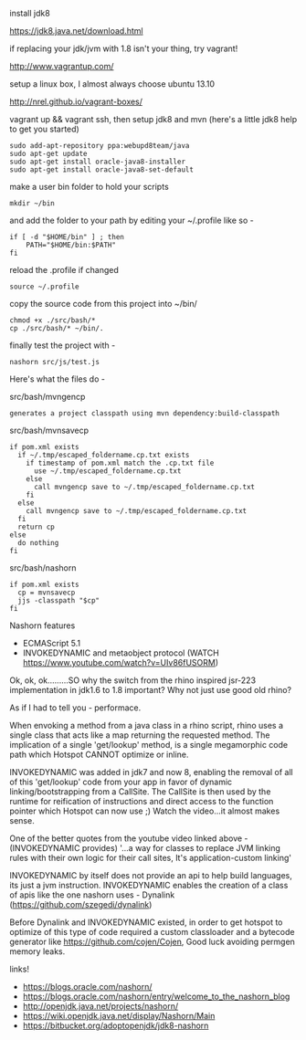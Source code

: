 install jdk8

<https://jdk8.java.net/download.html>

if replacing your jdk/jvm with 1.8 isn't your thing, try vagrant!

<http://www.vagrantup.com/>

setup a linux box, I almost always choose ubuntu 13.10 

<http://nrel.github.io/vagrant-boxes/>

vagrant up && vagrant ssh, then setup jdk8 and mvn (here's a little jdk8 help to get you started)

    sudo add-apt-repository ppa:webupd8team/java
    sudo apt-get update
    sudo apt-get install oracle-java8-installer
    sudo apt-get install oracle-java8-set-default

make a user bin folder to hold your scripts

    mkdir ~/bin

and add the folder to your path by editing your ~/.profile like so - 

    if [ -d "$HOME/bin" ] ; then
        PATH="$HOME/bin:$PATH"
    fi

reload the .profile if changed

    source ~/.profile

copy the source code from this project into ~/bin/

    chmod +x ./src/bash/*
    cp ./src/bash/* ~/bin/.

finally test the project with -

    nashorn src/js/test.js
    
Here's what the files do -

src/bash/mvngencp

    generates a project classpath using mvn dependency:build-classpath

src/bash/mvnsavecp

    if pom.xml exists
      if ~/.tmp/escaped_foldername.cp.txt exists
        if timestamp of pom.xml match the .cp.txt file 
          use ~/.tmp/escaped_foldername.cp.txt
        else
          call mvngencp save to ~/.tmp/escaped_foldername.cp.txt
        fi
      else
        call mvngencp save to ~/.tmp/escaped_foldername.cp.txt
      fi
      return cp
    else
      do nothing
    fi      

src/bash/nashorn

    if pom.xml exists
      cp = mvnsavecp
      jjs -classpath "$cp"
    fi

Nashorn features

* ECMAScript 5.1
* INVOKEDYNAMIC and metaobject protocol (WATCH https://www.youtube.com/watch?v=UIv86fUSORM)

Ok, ok, ok.........SO why the switch from the rhino inspired jsr-223 implementation in jdk1.6 to 1.8 important? Why not just use good old rhino?

As if I had to tell you - performace. 

When envoking a method from a java class in a rhino script, rhino uses a single class that acts like a map returning the requested method.  The implication of a single 'get/lookup' method, is a single megamorphic code path which Hotspot CANNOT optimize or inline.

INVOKEDYNAMIC was added in jdk7 and now 8, enabling the removal of all of this 'get/lookup' code from your app in favor of dynamic linking/bootstrapping from a CallSite.  The CallSite is then used by the runtime for reification of instructions and direct access to the function pointer which Hotspot can now use ;)  Watch the video...it almost makes sense.

One of the better quotes from the youtube video linked above - (INVOKEDYNAMIC provides) '...a way for classes to replace JVM linking rules with their own logic for their call sites, It's application-custom linking'

INVOKEDYNAMIC by itself does not provide an api to help build languages, its just a jvm instruction.  INVOKEDYNAMIC enables the creation of a class of apis like the one nashorn uses - Dynalink (https://github.com/szegedi/dynalink)

Before Dynalink and INVOKEDYNAMIC existed, in order to get hotspot to optimize of this type of code required a custom classloader and a bytecode generator like https://github.com/cojen/Cojen,  Good luck avoiding permgen memory leaks.

links!

* <https://blogs.oracle.com/nashorn/>
* <https://blogs.oracle.com/nashorn/entry/welcome_to_the_nashorn_blog>
* <http://openjdk.java.net/projects/nashorn/>
* <https://wiki.openjdk.java.net/display/Nashorn/Main>
* <https://bitbucket.org/adoptopenjdk/jdk8-nashorn>

